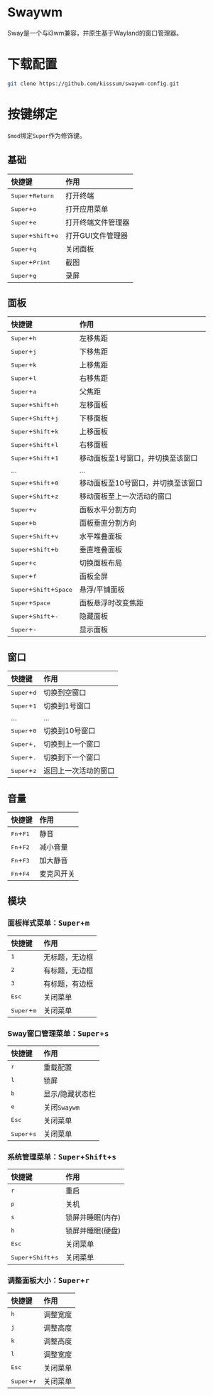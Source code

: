 # Swaywm
Sway是一个与i3wm兼容，并原生基于Wayland的窗口管理器。

# 下载配置
``` bash
git clone https://github.com/kisssum/swaywm-config.git
```

# 按键绑定
`$mod`绑定`Super`作为修饰键。
## 基础
|快捷键|作用|
|:-|:-|
|<kbd>Super</kbd>+<kbd>Return</kbd>|打开终端|
|<kbd>Super</kbd>+<kbd>o</kbd>|打开应用菜单|
|<kbd>Super</kbd>+<kbd>e</kbd>|打开终端文件管理器|
|<kbd>Super</kbd>+<kbd>Shift</kbd>+<kbd>e</kbd>|打开GUI文件管理器|
|<kbd>Super</kbd>+<kbd>q</kbd>|关闭面板|
|<kbd>Super</kbd>+<kbd>Print</kbd>|截图|
|<kbd>Super</kbd>+<kbd>g</kbd>|录屏|

## 面板
|快捷键|作用|
|:-|:-|
|<kbd>Super</kbd>+<kbd>h</kbd>|左移焦距|
|<kbd>Super</kbd>+<kbd>j</kbd>|下移焦距|
|<kbd>Super</kbd>+<kbd>k</kbd>|上移焦距|
|<kbd>Super</kbd>+<kbd>l</kbd>|右移焦距|
|<kbd>Super</kbd>+<kbd>a</kbd>|父焦距|
|<kbd>Super</kbd>+<kbd>Shift</kbd>+<kbd>h</kbd>|左移面板|
|<kbd>Super</kbd>+<kbd>Shift</kbd>+<kbd>j</kbd>|下移面板|
|<kbd>Super</kbd>+<kbd>Shift</kbd>+<kbd>k</kbd>|上移面板|
|<kbd>Super</kbd>+<kbd>Shift</kbd>+<kbd>l</kbd>|右移面板|
|<kbd>Super</kbd>+<kbd>Shift</kbd>+<kbd>1</kbd>|移动面板至1号窗口，并切换至该窗口|
|...|...|
|<kbd>Super</kbd>+<kbd>Shift</kbd>+<kbd>0</kbd>|移动面板至10号窗口，并切换至该窗口|
|<kbd>Super</kbd>+<kbd>Shift</kbd>+<kbd>z</kbd>|移动面板至上一次活动的窗口|
|<kbd>Super</kbd>+<kbd>v</kbd>|面板水平分割方向|
|<kbd>Super</kbd>+<kbd>b</kbd>|面板垂直分割方向|
|<kbd>Super</kbd>+<kbd>Shift</kbd>+<kbd>v</kbd>|水平堆叠面板|
|<kbd>Super</kbd>+<kbd>Shift</kbd>+<kbd>b</kbd>|垂直堆叠面板|
|<kbd>Super</kbd>+<kbd>c</kbd>|切换面板布局|
|<kbd>Super</kbd>+<kbd>f</kbd>|面板全屏|
|<kbd>Super</kbd>+<kbd>Shift</kbd>+<kbd>Space</kbd>|悬浮/平铺面板|
|<kbd>Super</kbd>+<kbd>Space</kbd>|面板悬浮时改变焦距|
|<kbd>Super</kbd>+<kbd>Shift</kbd>+<kbd>-</kbd>|隐藏面板|
|<kbd>Super</kbd>+<kbd>-</kbd>|显示面板|

## 窗口
|快捷键|作用|
|:-|:-|
|<kbd>Super</kbd>+<kbd>d</kbd>|切换到空窗口|
|<kbd>Super</kbd>+<kbd>1</kbd>|切换到1号窗口|
|...|...|
|<kbd>Super</kbd>+<kbd>0</kbd>|切换到10号窗口|
|<kbd>Super</kbd>+<kbd>,</kbd>|切换到上一个窗口|
|<kbd>Super</kbd>+<kbd>.</kbd>|切换到下一个窗口|
|<kbd>Super</kbd>+<kbd>z</kbd>|返回上一次活动的窗口|

## 音量
|快捷键|作用|
|:-|:-|
|<kbd>Fn</kbd>+<kbd>F1</kbd>|静音|
|<kbd>Fn</kbd>+<kbd>F2</kbd>|减小音量|
|<kbd>Fn</kbd>+<kbd>F3</kbd>|加大静音|
|<kbd>Fn</kbd>+<kbd>F4</kbd>|麦克风开关|

## 模块

### 面板样式菜单：<kbd>Super</kbd>+<kbd>m</kbd>
|快捷键|作用|
|:-|:-|
|<kbd>1</kbd>|无标题，无边框|
|<kbd>2</kbd>|有标题，无边框|
|<kbd>3</kbd>|有标题，有边框|
|<kbd>Esc</kbd>|关闭菜单|
|<kbd>Super</kbd>+<kbd>m</kbd>|关闭菜单|

### Sway窗口管理菜单：<kbd>Super</kbd>+<kbd>s</kbd>
|快捷键|作用|
|:-|:-|
|<kbd>r</kbd>|重载配置|
|<kbd>l</kbd>|锁屏|
|<kbd>b</kbd>|显示/隐藏状态栏|
|<kbd>e</kbd>|关闭`Swaywm`|
|<kbd>Esc</kbd>|关闭菜单|
|<kbd>Super</kbd>+<kbd>s</kbd>|关闭菜单|

### 系统管理菜单：<kbd>Super</kbd>+<kbd>Shift</kbd>+<kbd>s</kbd>
|快捷键|作用|
|:-|:-|
|<kbd>r</kbd>|重启|
|<kbd>p</kbd>|关机|
|<kbd>s</kbd>|锁屏并睡眠(内存)|
|<kbd>h</kbd>|锁屏并睡眠(硬盘)|
|<kbd>Esc</kbd>|关闭菜单|
|<kbd>Super</kbd>+<kbd>Shift</kbd>+<kbd>s</kbd>|关闭菜单|

### 调整面板大小：<kbd>Super</kbd>+<kbd>r</kbd>
|快捷键|作用|
|:-|:-|
|<kbd>h</kbd>|调整宽度|
|<kbd>j</kbd>|调整高度|
|<kbd>k</kbd>|调整高度|
|<kbd>l</kbd>|调整宽度|
|<kbd>Esc</kbd>|关闭菜单|
|<kbd>Super</kbd>+<kbd>r</kbd>|关闭菜单|